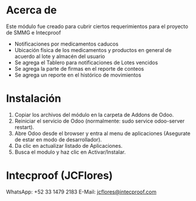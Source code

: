Acerca de 
============
Este módulo fue creado para cubrir ciertos requerimientos para el proyecto de SMMG e Intecproof
- Notificaciones por medicamentos caducos
- Ubicación física de los medicamentos y productos en general de acuerdo al lote y almacén del usuario
- Se agrega el Tablero para notificaciones de Lotes vencidos
- Se agrega la parte de firmas en el reporte de conteos
- Se agrega un reporte en el histórico de movimientos

Instalación
============
1) Copiar los archivos del módulo en la carpeta de Addons de Odoo.
2) Reiniciar el servicio de Odoo (normalmente: sudo service odoo-server restart).
3) Abre Odoo desde el browser y entra al menu de aplicaciones (Asegurate de estar en modo de desarrollador).
4) Da clic en actualizar listado de Aplicaciones. 
5) Busca el modulo y haz clic en Activar/Instalar.

Intecproof (JCFlores)
=====================================
WhatsApp: +52 33 1479 2183
E-Mail: jcflores@intecproof.com
